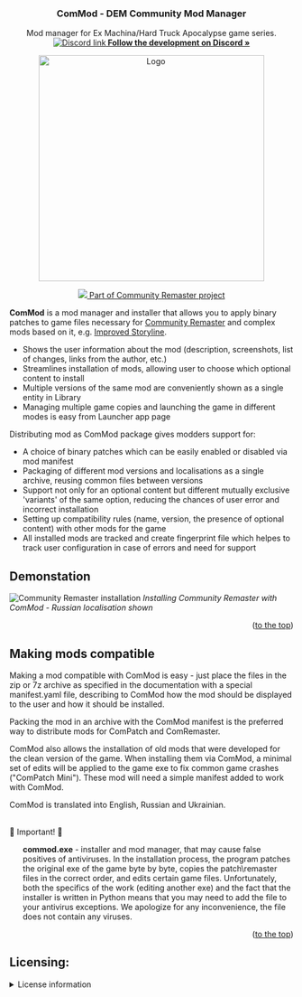 
<!-- Header -->
<div align="center">
  <h3>ComMod - DEM Community Mod Manager</h3>

  <p>
    Mod manager for Ex Machina/Hard Truck Apocalypse game series.
    <br />
    <a href="https://discord.gg/jZHxYdF"><img src="https://user-images.githubusercontent.com/79088546/174305727-755adfa0-57c2-41b0-9717-8476fcbc4567.png" alt="Discord link"><strong>  Follow the development on Discord »</strong></a>
  </p>
  

  <a href="https://discord.gg/jZHxYdF">
  <img src="https://user-images.githubusercontent.com/79088546/174285554-cf467b80-7264-475f-94ec-bacc204b04c9.png" alt="Logo" width="400">
  </a>

  <a href="https://github.com/DeusExMachinaTeam/EM-CommunityPatch"><img src="https://user-images.githubusercontent.com/79088546/174311991-c20e04bb-1cad-44e2-a0e9-5984de6d8d55.png"> Part of Community Remaster project</a>
</div>

<!-- About the project -->

**ComMod** is a mod manager and installer that allows you to apply binary patches to game files necessary for [Community Remaster](https://github.com/DeusExMachinaTeam/EM-CommunityPatch) and complex mods based on it, e.g. [Improved Storyline](https://github.com/zatinu322/ImprovedStoryline/).

* Shows the user information about the mod (description, screenshots, list of changes, links from the author, etc.)
* Streamlines installation of mods, allowing user to choose which optional content to install
* Multiple versions of the same mod are conveniently shown as a single entity in Library
* Managing multiple game copies and launching the game in different modes is easy from Launcher app page

Distributing mod as ComMod package gives modders support for:
* A choice of binary patches which can be easily enabled or disabled via mod manifest
* Packaging of different mod versions and localisations as a single archive, reusing common files between versions
* Support not only for an optional content but different mutually exclusive 'variants' of the same option, reducing the chances of user error and incorrect installation
* Setting up compatibility rules (name, version, the presence of optional content) with other mods for the game
* All installed mods are tracked and create fingerprint file which helpes to track user configuration in case of errors and need for support

## Demonstation
![Community Remaster installation][patcher_tutorial]
*Installing Community Remaster with ComMod - Russian localisation shown*

<p align="right">(<a href="#top">to the top</a>)</p>

## Making mods compatible
Making a mod compatible with ComMod is easy - just place the files in the zip or 7z  archive as specified in the documentation with a special manifest.yaml file, describing to ComMod how the mod should be displayed to the user and how it should be installed.

Packing the mod in an archive with the ComMod manifest is the preferred way to distribute mods for ComPatch and ComRemaster.

ComMod also allows the installation of old mods that were developed for the clean version of the game. When installing them via ComMod, a minimal set of edits will be applied to the game exe to fix common game crashes ("ComPatch Mini"). These mod will need a simple manifest added to work with ComMod.

ComMod is translated into English, Russian and Ukrainian.


</br>
&#x1F53B; Important! &#x1F53B;
<ol>
<b>commod.exe</b> - installer and mod manager, that may cause false positives of antiviruses.
In the installation process, the program patches the original exe of the game byte by byte, copies the patch\remaster files in the correct order, and edits certain game files. Unfortunately, both the specifics of the work (editing another exe) and the fact that the installer is written in Python means that you may need to add the file to your antivirus exceptions. We apologize for any inconvenience, the file does not contain any viruses.
</ol>

<p align="right">(<a href="#top">to the top</a>)</p>

<!-- Screenshot shortcuts -->
[discord_logo_sml]: https://user-images.githubusercontent.com/79088546/174304599-33630ab1-e5ce-4410-a720-55046783d085.png

[dem_logo_sml]: https://user-images.githubusercontent.com/79088546/174311991-c20e04bb-1cad-44e2-a0e9-5984de6d8d55.png

[patcher_tutorial]: https://user-images.githubusercontent.com/79088546/246537517-5e8cb714-960c-4576-8722-498b6bba8b11.gif



## Licensing:
<details>
<summary>License information</summary>
<ol>
Project license is loosely based on MIT license but forbidding commerical usage and adding an additional clause about specifics of attribution in case of redistribution of the code.

<br />
For details, please see the full license in the LICENSE file.
</ol>
</details>
<br />
